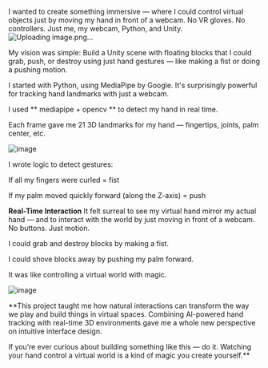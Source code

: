 I wanted to create something immersive — where I could control virtual objects just by moving my hand in front of a webcam. No VR gloves. No controllers. Just me, my webcam, Python, and Unity.
![Uploading image.png…]()


My vision was simple:
Build a Unity scene with floating blocks that I could grab, push, or destroy using just hand gestures — like making a fist or doing a pushing motion.

I started with Python, using MediaPipe by Google. It's surprisingly powerful for tracking hand landmarks with just a webcam.

I used ** mediapipe + opencv ** to detect my hand in real time.

Each frame gave me 21 3D landmarks for my hand — fingertips, joints, palm center, etc.

![image](https://github.com/user-attachments/assets/eec53d88-d63b-47e8-a661-507bab446ee8)


I wrote logic to detect gestures:

If all my fingers were curled = fist

If my palm moved quickly forward (along the Z-axis) = push

**Real-Time Interaction**
It felt surreal to see my virtual hand mirror my actual hand — and to interact with the world by just moving in front of a webcam. No buttons. Just motion.

I could grab and destroy blocks by making a fist.

I could shove blocks away by pushing my palm forward.

It was like controlling a virtual world with magic.

![image](https://github.com/user-attachments/assets/5b67ef62-99c9-438f-971f-47b8d067c94e)


**This project taught me how natural interactions can transform the way we play and build things in virtual spaces. Combining AI-powered hand tracking with real-time 3D environments gave me a whole new perspective on intuitive interface design.

If you’re ever curious about building something like this — do it. Watching your hand control a virtual world is a kind of magic you create yourself.**
